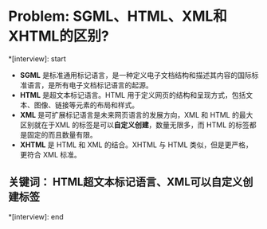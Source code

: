 # Problem: SGML、HTML、XML和XHTML的区别?

*[interview]: start

- **SGML** 是标准通用标记语言，是一种定义电子文档结构和描述其内容的国际标准语言，是所有电子文档标记语言的起源。
- **HTML** 是超文本标记语言。HTML 用于定义网页的结构和呈现方式，包括文本、图像、链接等元素的布局和样式。
- **XML** 是可扩展标记语言是未来网页语言的发展方向，XML 和 HTML 的最大区别就在于XML 的标签是可以**自定义创建**，数量无限多，而 HTML 的标签都是固定的而且数量有限。
- **XHTML** 是 HTML 和 XML 的结合。XHTML 与 HTML 类似，但是更严格，更符合 XML 标准。

## 关键词： HTML超文本标记语言、XML可以自定义创建标签
*[interview]: end
